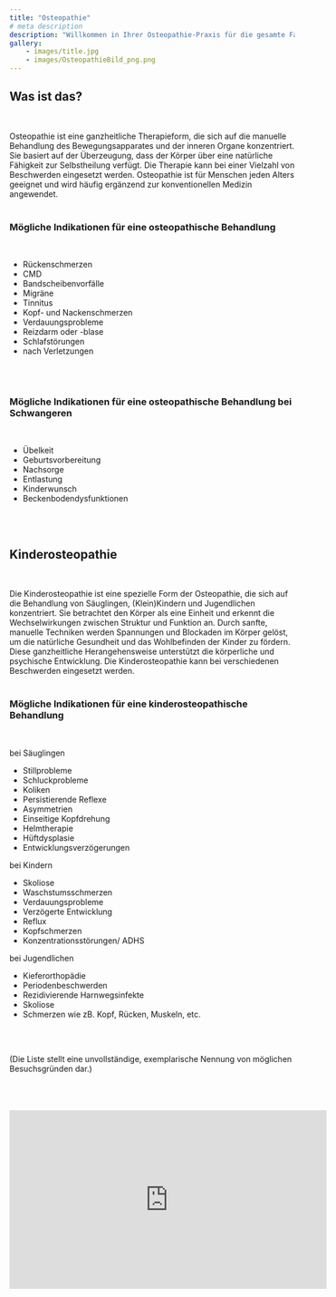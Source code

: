 ```yaml
---
title: "Osteopathie"
# meta description
description: "Willkommen in Ihrer Osteopathie-Praxis für die gesamte Familie in Stuttgart. Spezialisiert auf Säuglinge, Kinder und Frauen vor und nach der Geburt."
gallery:
    - images/title.jpg
    - images/OsteopathieBild_png.png
---
```


## Was ist das?
<br>

Osteopathie ist eine ganzheitliche Therapieform, die sich auf die manuelle Behandlung des Bewegungsapparates und der inneren Organe konzentriert. Sie basiert auf der Überzeugung, dass der Körper über eine natürliche Fähigkeit zur Selbstheilung verfügt. Die Therapie kann bei einer Vielzahl von Beschwerden eingesetzt werden. Osteopathie ist für Menschen jeden Alters geeignet und wird häufig ergänzend zur konventionellen Medizin angewendet.
<br>
<br>

### Mögliche Indikationen für eine osteopathische Behandlung
<br>

* Rückenschmerzen
* CMD
* Bandscheibenvorfälle
* Migräne
* Tinnitus
* Kopf- und Nackenschmerzen
* Verdauungsprobleme
* Reizdarm oder -blase
* Schlafstörungen
* nach Verletzungen
<br>
<br>

### Mögliche Indikationen für eine osteopathische Behandlung bei Schwangeren
<br>

* Übelkeit
* Geburtsvorbereitung
* Nachsorge
* Entlastung
* Kinderwunsch
* Beckenbodendysfunktionen
<br>
<br>

## Kinderosteopathie
<br>

Die Kinderosteopathie ist eine spezielle Form der Osteopathie, die sich auf die Behandlung von Säuglingen, (Klein)Kindern und Jugendlichen konzentriert. Sie betrachtet den Körper als eine Einheit und erkennt die Wechselwirkungen zwischen Struktur und Funktion an. Durch sanfte, manuelle Techniken werden Spannungen und Blockaden im Körper gelöst, um die natürliche Gesundheit und das Wohlbefinden der Kinder zu fördern. Diese ganzheitliche Herangehensweise unterstützt die körperliche und psychische Entwicklung. Die Kinderosteopathie kann bei verschiedenen Beschwerden eingesetzt werden.
<br>
<br>

### Mögliche Indikationen für eine kinderosteopathische Behandlung
<br>

bei Säuglingen

* Stillprobleme
* Schluckprobleme
* Koliken
* Persistierende Reflexe
* Asymmetrien
* Einseitige Kopfdrehung
* Helmtherapie
* Hüftdysplasie
* Entwicklungsverzögerungen

bei Kindern

* Skoliose
* Waschstumsschmerzen
* Verdauungsprobleme
* Verzögerte Entwicklung
* Reflux
* Kopfschmerzen
* Konzentrationsstörungen/ ADHS

bei Jugendlichen

* Kieferorthopädie
* Periodenbeschwerden
* Rezidivierende Harnwegsinfekte
* Skoliose
* Schmerzen wie zB. Kopf, Rücken, Muskeln, etc.
<br>
<br>

(Die Liste stellt eine unvollständige, exemplarische Nennung von möglichen Besuchsgründen dar.)

<br>
<br>
<br>

<div class="video-container">
  <iframe width="560" height="315" src="https://www.youtube.com/embed/BU27TUPikaw?si=zftkKWllu3qVXpBO" frameborder="0" allow="accelerometer; autoplay; clipboard-write; encrypted-media; gyroscope; picture-in-picture" allowfullscreen></iframe>
</div>